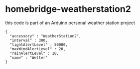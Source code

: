 # homebridge-weatherstation2

this code is part of an Arduino personal weather station project

    {
      "accessory" : "WeatherStation2",
      "interval" : 300,
      "lightAlertLevel" : 50000,
      "maxWindAlertLevel" : 20,
      "rainAlertLevel" : 10,
      "name" : "Wetter"
    }
